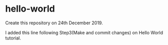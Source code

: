 # hello-world
Create this repository on 24th December 2019.

I added this line following Step3(Make and commit changes) on Hello World tutorial.
